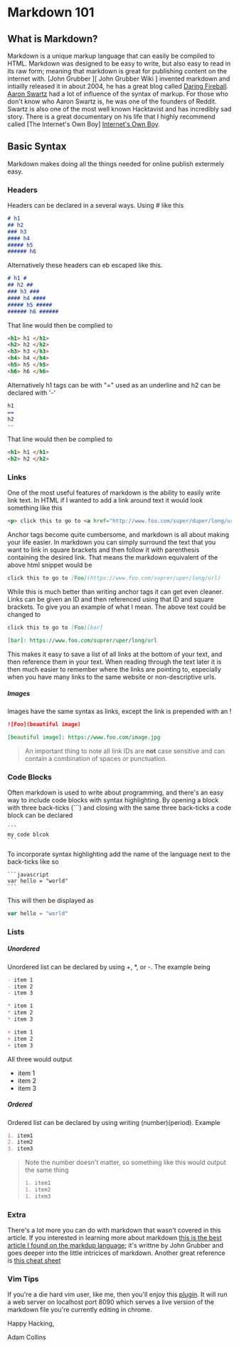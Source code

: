 Markdown 101
===========


What is Markdown?
----------------

Markdown is a unique markup language that can easily be compiled to HTML. Markdown 
was designed to be easy to write, but also easy to read in its raw form; meaning 
that markdown is great for publishing content on the internet with.
[John Grubber ][ John Grubber Wiki ] invented markdown and intiailly released it
in about 2004, he has a great blog called [Daring Fireball][Daring Fireball]. 
[Aaron Swartz][Aaron Swartz Wiki] had a lot of influence of the syntax of markup.
For those who don't know who Aaron Swartz is, he was one of the founders of Reddit.
Swartz is also one of the most well known Hacktavist and has incredibly sad story.
There is a great documentary on his life that I highly recommend called [The Internet's
Own Boy] [Internet's Own Boy].


Basic Syntax
------------

Markdown makes doing all the things needed for online publish extermely easy.

### Headers ###

Headers can be declared in a several ways. Using # like this

```markdown
# h1
## h2
### h3
#### h4
##### h5
###### h6
```

Alternatively these headers can eb escaped like this.

```markdown
# h1 #
## h2 ##
### h3 ###
#### h4 ####
##### h5 #####
###### h6 ######
```

That line would then be complied to

```html
<h1> h1 </h1>
<h2> h2 </h2>
<h3> h3 </h3>
<h4> h4 </h4>
<h5> h5 </h5>
<h6> h6 </h6>
```

Alternatively h1 tags can be with "=" used as an underline and h2 can be declared
with '-'

```markdown
h1
==
h2
--
```

That line would then be complied to

```html
<h1> h1 </h1>
<h2> h2 </h2>
```

### Links ###

One of the most useful features of markdown is the ability to easily write link
text. In HTML if I wanted to add a link around text it would look something like
this

```html
<p> click this to go to <a href="http://www.foo.com/super/duper/long/url"> Foo </a> </p>
```

Anchor tags become quite cumbersome, and markdown is all about making your life easier.
In markdown you can simply surround the text that you want to link in square brackets
and then follow it with parenthesis containing the desired link. That means the
markdown equivalent of the above html snippet would be

```markdown
click this to go to [Foo](https://www.foo.com/suprer/uper/long/url)
```

While this is much better than writing anchor tags it can get even cleaner.
Links can be given an ID and then referenced using that ID and square brackets.
To give you an example of what I mean. The above text could be changed to

```markdown
click this to go to [Foo][bar]

[bar]: https://www.foo.com/suprer/uper/long/url
```

This makes it easy to save a list of all links at the bottom of your text, and
then reference them in your text. When reading through the text later it is then
much easier to remember where the links are pointing to, especially when you have
many links to the same website or non-descriptive urls. 

##### Images #####

Images have the same syntax as links, except the link is prepended with an \!

```markdown
![Foo](beautiful image)

[beautiful image]: https://www.foo.com/image.jpg
```
> An important thing to note all link IDs are __not__ case sensitive and can contain
  a combination of spaces or punctuation.

### Code Blocks ###

Often markdown is used to write about programming, and there's an easy way to include
code blocks with syntax highlighting. By opening a block with three back-ticks (\`\`\`\)
and closing with the same three back-ticks a code block can be declared

    ```
    my code blcok
    ```

To incorporate syntax highlighting add the name of the language next to the back-ticks
like so

    ```javascript
    var hello = "world"
    ```
This will then be displayed as

```javascript
var hello = "world"
```

### Lists ###

##### Unordered ######

Unordered list can be declared by using \+, \*, or \-. The example being

```markdown
- item 1
- item 2
- item 3
```


```markdown
* item 1
* item 2
* item 3
```

```markdown
+ item 1
+ item 2
+ item 3
```

All three would output

- item 1
- item 2
- item 3


##### Ordered #####

Ordered list can be declared by using writing (number)(period). Example

```markdown
1. item1
2. item2
3. item3
```

> Note the number doesn't matter, so something like this would output the same thing
> ```markdown
> 1. item1
> 1. item2
> 1. item3
> ```

### Extra ###

There's a lot more you can do with markdown that wasn't covered in this article.
If you interested in learning more about markdown [this is the best article I found
on the markdup language][Daring Fireball Markdown Syntax]; it's writtne by John Grubber
and goes deeper into the little intricices of markdown. Another great reference
is [this cheat sheet][Cheat sheet]


### Vim Tips ####

If you're a die hard vim user, like me, then you'll enjoy this [plugin][Vim Instant Markdown Plugin].
It will run a web server on localhost port 8090 which serves a live
version of the markdown file you're currently editing in chrome.

Happy Hacking,

Adam Collins



[John Gruber Wiki]: https://en.wikipedia.org/wiki/John_Gruber
[Aaron Swartz Wiki]: https://en.wikipedia.org/wiki/Aaron_Swartz
[Daring Fireball Markdown Intro]: https://daringfireball.net/projects/markdown/
[Daring Fireball Markdown Editor]: https://daringfireball.net/projects/markdown/dingus
[Daring Fireball Markdown Syntax]: https://daringfireball.net/projects/markdown/syntax#overview
[Daring Fireball]: http://daringfireball.net/
[Internet's Own Boy]: https://www.youtube.com/watch?v=aahlupnq8NQ
[Cheat sheet]: https://github.com/adam-p/markdown-here/wiki/Markdown-Here-Cheatsheet
[Vim Instant Markdown Plugin]: https://github.com/suan/vim-instant-markdown
